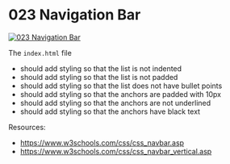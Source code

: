 # 023 Navigation Bar

[![023 Navigation Bar](https://img.youtube.com/vi/yhgf1WHDuDY/0.jpg)](https://www.youtube.com/watch?v=yhgf1WHDuDY)

The `index.html` file
- should add styling so that the list is not indented
- should add styling so that the list is not padded
- should add styling so that the list does not have bullet points
- should add styling so that the anchors are padded with 10px
- should add styling so that the anchors are not underlined
- should add styling so that the anchors have black text

Resources:
- https://www.w3schools.com/css/css_navbar.asp
- https://www.w3schools.com/css/css_navbar_vertical.asp

